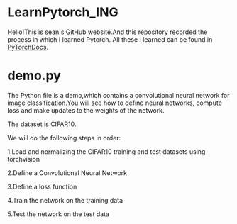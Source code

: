 # LearnPytorch_ING
Hello!This is sean's GitHub website.And this repository recorded the process in which I learned Pytorch.
All these I learned can be found in <a href="https://github.com/fendouai/PyTorchDocs">PyTorchDocs</a>.

<h1 herf="https://github.com/missrain777/LearnPytorch_ING/blob/master/demo.py">demo.py</h1>

The Python file is a demo,which contains a convolutional neural network for image classification.You will see how to define neural networks, compute loss and make updates to the weights of the network.

The dataset is CIFAR10.

We will do the following steps in order:

1.Load and normalizing the CIFAR10 training and test datasets using torchvision

2.Define a Convolutional Neural Network

3.Define a loss function

4.Train the network on the training data

5.Test the network on the test data
